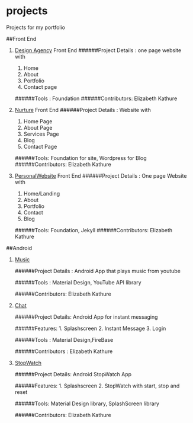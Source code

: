 # projects
Projects for my portfolio

##Front End 
1. [Design Agency](https://github.com/Kathure/foundation) Front End
    ######Project Details : one page website with 
      1. Home
      2. About
      3. Portfolio
      4. Contact page
    
    ######Tools : Foundation
    ######Contributors: Elizabeth Kathure

2. [Nurture](https://github.com/Kathure/nurture/) Front End
    ######Project Details : Website with 
      1. Home Page
      2. About Page
      3. Services Page
      4. Blog
      5. Contact Page
    
    ######Tools: Foundation for site, Wordpress for Blog
    ######Contributors: Elizabeth Kathure

3. [PersonalWebsite](https://github.com/Kathure/kathure.github.io) Front End
    ######Project Details : One page Website with
      1. Home/Landing
      2. About 
      3. Portfolio
      4. Contact
      5. Blog
    
    ######Tools: Foundation, Jekyll
    ######Contributors: Elizabeth Kathure

##Android 

1. [Music](https://github.com/Kathure/music/) 
    
    ######Project Details : Android App that plays music from youtube
    
    ######Tools : Material Design, YouTube API library
    
    ######Contributors: Elizabeth Kathure

2. [Chat](https://github.com/Kathure/Chat/) 
    
    ######Project Details: Android App for instant messaging
    
    ######Features:
        1. Splashscreen
        2. Instant Message
        3. Login
    
    ######Tools : Material Design,FireBase
    
    ######Contributors : Elizabeth Kathure

3. [StopWatch](https://github.com/kathure/stopwatch/) 
    
    ######Project Details: Android StopWatch App
    
    ######Features: 
        1. Splashscreen
        2. StopWatch with start, stop and reset
        
    
    ######Tools: Material Design library, SplashScreen library
    
    ######Contributors: Elizabeth Kathure




